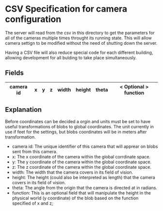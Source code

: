 # CSV Specification for camera configuration

The server will read from the csv in this directory to get the parameters for all of the cameras multiple times throught its running state. This will allow camera settign to be modified without the need of shutting down the server.

Having a CSV file will also reduce special code for each different building, allowing development for all bulding to take place simultaneously.

## Fields

|camera id| x             | y             | z    | width| height | theta| < Optional > function |
| ------- | ------------- | ------------- | -----| ---- | ------ | ---- | --------------------- |


## Explanation
Before coordinates can be decided a orgin and units must be set to have useful transformations of blobs to global coordinates.
The unit currently in use if feet for the settings, but blobs coordinates will be in meters after transformation.

+ camera id:   The unique identifier of this camera that will apprear on blobs sent from this camera.
+ x:           The x coordinate of the camera within the global corrdinate space.
+ y:           The y coordinate of the camera within the global coordinate space.
+ z:           The z coordinate of the camera within the global coordinate space.
+ width:       The width that the camera covers in its field of vision.
+ height:      The height (could also be interpreted as length) that the camera covers in its field of vision.
+ theta:       The angle from the origin that the camera is directed at in radians.
+ function:    This is an optional field that will manipulate the height in the physical world (y coordinate) of the blob based on the function specified of x and z;
